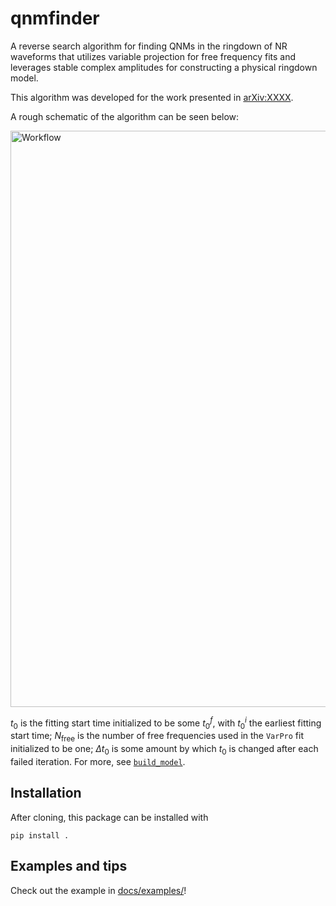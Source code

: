 # qnmfinder
A reverse search algorithm for finding QNMs in the ringdown of NR waveforms that utilizes variable projection for free frequency fits and leverages stable complex amplitudes for constructing a physical ringdown model.

This algorithm was developed for the work presented in [arXiv:XXXX]().

A rough schematic of the algorithm can be seen below: 

<img width="922" alt="Workflow" src="https://github.com/user-attachments/assets/b9d562ac-8111-429d-91dc-04bc77d427e1" />

$t_{0}$ is the fitting start time initialized to be some $t_{0}^{f}$, with $t_{0}^{i}$ the earliest fitting start time;
$N_{\mathrm{free}}$ is the number of free frequencies used in the `VarPro` fit initialized to be one; $\Delta t_{0}$ is some amount
by which $t_{0}$ is changed after each failed iteration. For more, see [`build_model`](https://github.com/keefemitman/qnmfinder/blob/65c2319b96bba5cc69a6eb872e905614ad170ae7/qnmfinder/model.py#L918).

## Installation

After cloning, this package can be installed with

```shell
pip install .
```

## Examples and tips

Check out the example in [docs/examples/](https://github.com/keefemitman/qnmfinder/blob/main/docs/examples/example.ipynb)!
